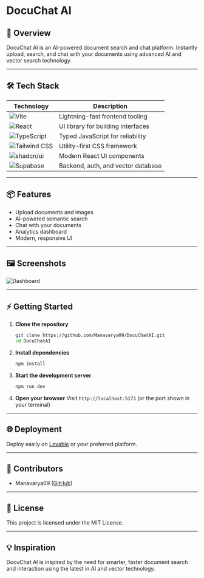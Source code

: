 
# DocuChat AI


## 🚀 Overview
DocuChat AI is an AI-powered document search and chat platform. Instantly upload, search, and chat with your documents using advanced AI and vector search technology.

---

## 🛠️ Tech Stack

| Technology      | Description                                 |
|----------------|---------------------------------------------|
| ![Vite](https://vitejs.dev/logo.svg)         | Lightning-fast frontend tooling |
| ![React](https://upload.wikimedia.org/wikipedia/commons/a/a7/React-icon.svg)        | UI library for building interfaces |
| ![TypeScript](https://cdn.jsdelivr.net/gh/devicons/devicon/icons/typescript/typescript-original.svg) | Typed JavaScript for reliability |
| ![Tailwind CSS](https://tailwindcss.com/_next/static/media/tailwindcss-mark.6ea76c3b.svg) | Utility-first CSS framework |
| ![shadcn/ui](https://avatars.githubusercontent.com/u/139895814?s=200&v=4) | Modern React UI components |
| ![Supabase](https://supabase.com/icons/supabase-icon.svg)     | Backend, auth, and vector database |

---

## 📦 Features
- Upload documents and images
- AI-powered semantic search
- Chat with your documents
- Analytics dashboard
- Modern, responsive UI

---

## 🖼️ Screenshots
![Dashboard](https://lovable.dev/opengraph-image-p98pqg.png)

---

## ⚡ Getting Started

1. **Clone the repository**
   ```sh
   git clone https://github.com/Manavarya09/DocuChatAI.git
   cd DocuChatAI
   ```
2. **Install dependencies**
   ```sh
   npm install
   ```
3. **Start the development server**
   ```sh
   npm run dev
   ```
4. **Open your browser**
   Visit `http://localhost:5173` (or the port shown in your terminal)

---

## 🌐 Deployment
Deploy easily on [Lovable](https://lovable.dev/projects/cab53e5b-b6f3-4954-8b4f-2feba8eaea16) or your preferred platform.

---

## 👤 Contributors
- Manavarya09 ([GitHub](https://github.com/Manavarya09))

---

## 📄 License
This project is licensed under the MIT License.

---

## 💡 Inspiration
DocuChat AI is inspired by the need for smarter, faster document search and interaction using the latest in AI and vector technology.
